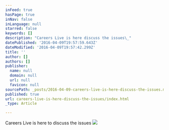 ```yaml
---
inFeed: true
hasPage: true
inNav: false
inLanguage: null
starred: false
keywords: []
description: "Careers Live is here discuss the issues\_"
datePublished: '2016-04-09T19:57:59.643Z'
dateModified: '2016-04-09T19:57:42.299Z'
title: ''
author: []
authors: []
publisher:
  name: null
  domain: null
  url: null
  favicon: null
sourcePath: _posts/2016-04-09-careers-live-is-here-discuss-the-issues.md
published: true
url: careers-live-is-here-discuss-the-issues/index.html
_type: Article

---
```

Careers Live is here to discuss the issues ![](https://the-grid-user-content.s3-us-west-2.amazonaws.com/0b59f1fa-1fe3-4e77-9552-721cc3e5dde8.jpg)